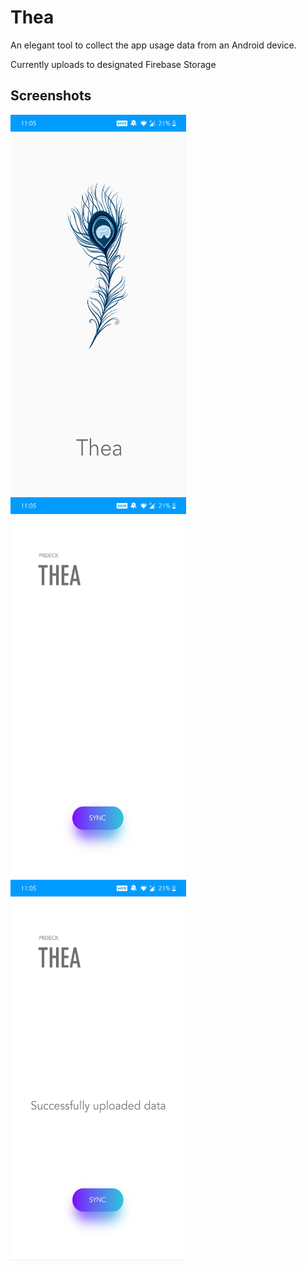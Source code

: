 # Thea
An elegant tool to collect the app usage data from an Android device.

Currently uploads to designated Firebase Storage
## Screenshots
<img src="https://github.com/eken25/Thea/blob/master/Resources/1.jpg" width="281.25" height="609" />  <img
src="https://github.com/eken25/Thea/blob/master/Resources/2.jpg" width="281.25" height="609" />  <img
src="https://github.com/eken25/Thea/blob/master/Resources/3.jpg" width="281.25" height="609" />
